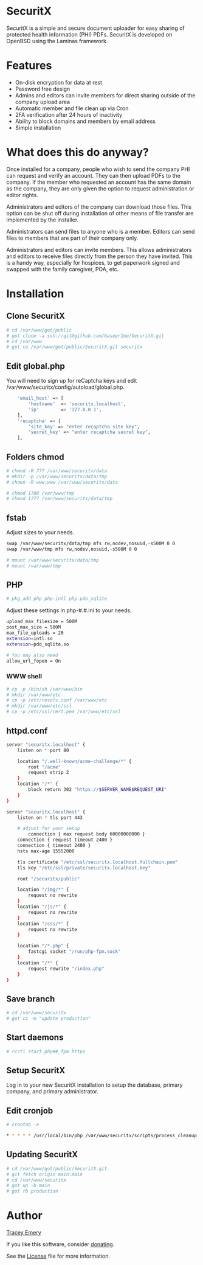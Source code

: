 # SecuritX

SecuritX is a simple and secure document uploader for easy sharing of protected
health information (PHI) PDFs. SecuritX is developed on OpenBSD using the
Laminas framework.

# Features

* On-disk encryption for data at rest
* Password free design
* Admins and editors can invite members for direct sharing outside of the company upload area
* Automatic member and file clean up via Cron
* 2FA verification after 24 hours of inactivity
* Ability to block domains and members by email address
* Simple installation

# What does this do anyway?

Once installed for a company, people who wish to send the company PHI can
request and verify an account. They can then upload PDFs to the company. If the
member who requested an account has the same domain as the company, they are
only given the option to request administration or editor rights.

Administrators and editors of the company can download those files. This option
can be shut off during installation of other means of file transfer are
implemented by the installer.

Administrators can send files to anyone who is a member. Editors can send files
to members that are part of their company only.

Administrators and editors can invite members. This allows administrators and
editors to receive files directly from the person they have invited. This is a
handy way, especially for hospices, to get paperwork signed and swapped with the
family caregiver, POA, etc.

# Installation

## Clone SecuritX

```bash
# cd /var/www/got/public
# got clone -a ssh://git@github.com/basepr1me/SecuritX.git
# cd /var/www
# got co /var/www/got/public/SecuritX.git securitx
```

## Edit global.php

You will need to sign up for reCaptcha keys and edit /var/www/securitx/config/autoload/global.php.

```bash
	'email_host' => [
		'hostname'	=> 'securitx.localhost',
		'ip'		=> '127.0.0.1',
	],
	'recaptcha' => [
		'site_key' => "enter recaptcha site key",
		'secret_key' => "enter recaptcha secret key",
	],
```

## Folders chmod

```bash
# chmod -R 777 /var/www/securitx/data
# mkdir -p /var/www/securitx/data/tmp
# chown -R www:www /var/www/securitx/data

# chmod 1700 /var/www/tmp
# chmod 1777 /var/www/securitx/data/tmp
```

## fstab

Adjust sizes to your needs.

```bash
swap /var/www/securitx/data/tmp mfs rw,nodev,nosuid,-s500M 0 0
swap /var/www/tmp mfs rw,nodev,nosuid,-s500M 0 0

# mount /var/www/securitx/data/tmp
# mount /var/www/tmp
```

## PHP

```bash
# pkg_add php php-intl php-pdo_sqlite
```

Adjust these settings in php-#.#.ini to your needs:

```bash
upload_max_filesize = 500M
post_max_size = 500M
max_file_uploads = 20
extension=intl.so
extension=pdo_sqlite.so

# You may also need
allow_url_fopen = On
```

### WWW shell

```bash
# cp -p /bin/sh /var/www/bin
# mkdir /var/www/etc
# cp -p /etc/resolv.conf /var/www/etc
# mkdir /var/www/etc/ssl
# cp -p /etc/ssl/cert.pem /var/www/etc/ssl
```

## httpd.conf

```bash
server "securitx.localhost" {
	listen on * port 80

	location "/.well-known/acme-challenge/*" {
		root "/acme"
		request strip 2
	}
	location "/*" {
		block return 302 "https://$SERVER_NAME$REQUEST_URI"
	}
}

server "securitx.localhost" {
	listen on * tls port 443

	# adjust for your setup
        connection { max request body 60000000000 }
	connection { request timeout 2400 }
	connection { timeout 2400 }
	hsts max-age 15552000

	tls certificate "/etc/ssl/securitx.localhost.fullchain.pem"
	tls key "/etc/ssl/private/securitx.localhost.key"

	root "/securitx/public"

	location "/img/*" {
		request no rewrite
	}
	location "/js/*" {
		request no rewrite
	}
	location "/css/*" {
		request no rewrite
	}

	location "/*.php" {
		fastcgi socket "/run/php-fpm.sock"
	}
	location "/*" {
		request rewrite "/index.php"
	}
}

```

## Save branch

```bash
# cd /var/www/securitx
# got ci -m "update production"
```

## Start daemons

```bash
# rcctl start php##_fpm https
```

## Setup SecuritX

Log in to your new SecuritX installation to setup the database, primary company,
and primary administrator.

## Edit cronjob

```bash
# crontab -e

* * * * * /usr/local/bin/php /var/www/securitx/scripts/process_cleanup.php
```

## Updating SecuritX

```bash
# cd /var/www/got/public/SecuritX.git
# git fetch origin main:main
# cd /var/www/securitx
# got up -b main
# got rb production
```

# Author

[Tracey Emery](https://github.com/basepr1me/)

If you like this software, consider [donating](https://k7tle.com/?donate=1).

See the [License](LICENSE.md) file for more information.
